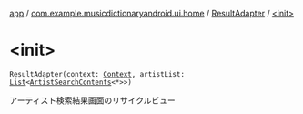 [app](../../index.md) / [com.example.musicdictionaryandroid.ui.home](../index.md) / [ResultAdapter](index.md) / [&lt;init&gt;](./-init-.md)

# &lt;init&gt;

`ResultAdapter(context: `[`Context`](https://developer.android.com/reference/android/content/Context.html)`, artistList: `[`List`](https://kotlinlang.org/api/latest/jvm/stdlib/kotlin.collections/-list/index.html)`<`[`ArtistSearchContents`](../../com.example.domain.model.value/-artist-search-contents/index.md)`<*>>)`

アーティスト検索結果画面のリサイクルビュー

